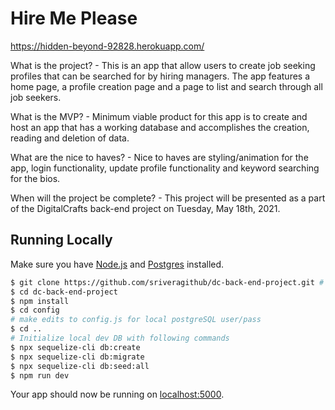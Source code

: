 # Hire Me Please

https://hidden-beyond-92828.herokuapp.com/

What is the project? - This is an app that allow users to create job seeking profiles that can be searched for by hiring managers. The app features a home page, a profile creation page and a page to list and search through all job seekers.

What is the MVP? - Minimum viable product for this app is to create and host an app that has a working database and accomplishes the creation, reading and deletion of data.

What are the nice to haves? - Nice to haves are styling/animation for the app, login functionality, update profile functionality and keyword searching for the bios.

When will the project be complete? - This project will be presented as a part of the DigitalCrafts back-end project on Tuesday, May 18th, 2021.

## Running Locally

Make sure you have [Node.js](http://nodejs.org/) and [Postgres](https://www.postgresql.org/) installed.

```sh
$ git clone https://github.com/sriveragithub/dc-back-end-project.git # or clone your own fork
$ cd dc-back-end-project
$ npm install
$ cd config
# make edits to config.js for local postgreSQL user/pass
$ cd ..
# Initialize local dev DB with following commands
$ npx sequelize-cli db:create
$ npx sequelize-cli db:migrate
$ npx sequelize-cli db:seed:all
$ npm run dev
```

Your app should now be running on [localhost:5000](http://localhost:5000/).
